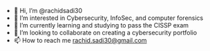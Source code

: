 - 👋 Hi, I’m @rachidsadi30
- 👀 I’m interested in Cybersecurity, InfoSec, and computer forensics 
- 🌱 I’m currently learning and studying to pass the CISSP exam 
- 💞️ I’m looking to collaborate on creating a cybersecurity portfolio 
- 📫 How to reach me rachid.sadi30@gmail.com

<!---
rachidsadi30/rachidsadi30 is a ✨ special ✨ repository because its `README.md` (this file) appears on your GitHub profile.
You can click the Preview link to take a look at your changes.
--->
